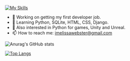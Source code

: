 ### 



[![My Skills](https://skills.thijs.gg/icons?i=py,html,css,django,sqlite)](https://skills.thijs.gg)



- 🔭 Working on getting my first developer job.
- 🌱 Learning Python, SQLite, HTML, CSS, Django.
- 🔭 Also interested in Python for games, Unity and Unreal.
- 📫 How to reach me: imelissawebster@gmail.com

![Anurag's GitHub stats](https://github-readme-stats.vercel.app/api?username=melissawebster&show_icons=true&theme=prussian)<p></p>
[![Top Langs](https://github-readme-stats.vercel.app/api/top-langs/?username=melissawebster&layout=compact)](https://github.com/anuraghazra/github-readme-stats)
